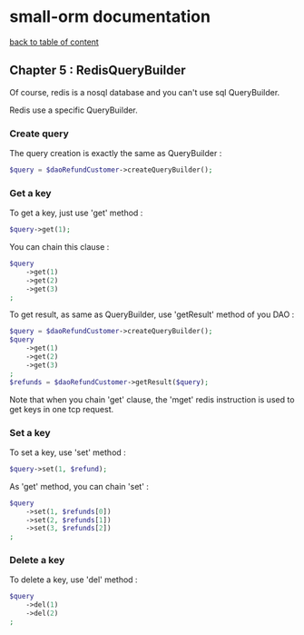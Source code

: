 # small-orm documentation

[back to table of content](table-of-content.md)

## Chapter 5 : RedisQueryBuilder

Of course, redis is a nosql database and you can't use sql QueryBuilder.

Redis use a specific QueryBuilder.

### Create query

The query creation is exactly the same as QueryBuilder :
```php
$query = $daoRefundCustomer->createQueryBuilder();
```

### Get a key

To get a key, just use 'get' method :
```php
$query->get(1);
```

You can chain this clause :
```php
$query
    ->get(1)
    ->get(2)
    ->get(3)
;
```

To get result, as same as QueryBuilder, use 'getResult' method of you DAO :
```php
$query = $daoRefundCustomer->createQueryBuilder();
$query
    ->get(1)
    ->get(2)
    ->get(3)
;
$refunds = $daoRefundCustomer->getResult($query);
```

Note that when you chain 'get' clause, the 'mget' redis instruction is used to get keys in one tcp request.

### Set a key

To set a key, use 'set' method :
```php
$query->set(1, $refund);
```

As 'get' method, you can chain 'set' :
```php
$query
    ->set(1, $refunds[0])
    ->set(2, $refunds[1])
    ->set(3, $refunds[2])
;
```

### Delete a key

To delete a key, use 'del' method :
```php
$query
    ->del(1)
    ->del(2)
;
```